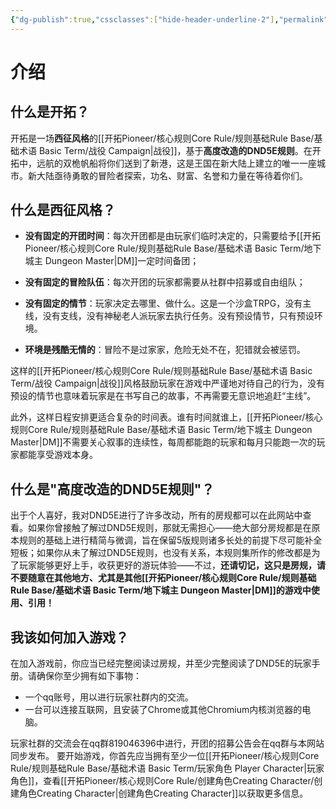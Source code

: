 ```yaml
---
{"dg-publish":true,"cssclasses":["hide-header-underline-2"],"permalink":"/pioneer/campaign-information/campaign-introduction/","dgPassFrontmatter":true}
---
```




# 介绍

## 什么是开拓？
开拓是一场**西征风格**的[[开拓Pioneer/核心规则Core Rule/规则基础Rule Base/基础术语 Basic Term/战役 Campaign\|战役]]，基于**高度改造的DND5E规则**。在开拓中，远航的双桅帆船将你们送到了新港，这是王国在新大陆上建立的唯一一座城市。新大陆亟待勇敢的冒险者探索，功名、财富、名誉和力量在等待着你们。

## 什么是西征风格？

- **没有固定的开团时间**：每次开团都是由玩家们临时决定的，只需要给予[[开拓Pioneer/核心规则Core Rule/规则基础Rule Base/基础术语 Basic Term/地下城主 Dungeon Master\|DM]]一定时间备团；

- **没有固定的冒险队伍**：每次开团的玩家都需要从社群中招募或自由组队；

- **没有固定的情节**：玩家决定去哪里、做什么。这是一个沙盒TRPG，没有主线，没有支线，没有神秘老人派玩家去执行任务。没有预设情节，只有预设环境。

- **环境是残酷无情的**：冒险不是过家家，危险无处不在，犯错就会被惩罚。

这样的[[开拓Pioneer/核心规则Core Rule/规则基础Rule Base/基础术语 Basic Term/战役 Campaign\|战役]]风格鼓励玩家在游戏中严谨地对待自己的行为，没有预设的情节也意味着玩家是在书写自己的故事，不再需要无意识地追赶“主线”。

此外，这样日程安排更适合复杂的时间表。谁有时间就谁上，[[开拓Pioneer/核心规则Core Rule/规则基础Rule Base/基础术语 Basic Term/地下城主 Dungeon Master\|DM]]不需要关心叙事的连续性，每周都能跑的玩家和每月只能跑一次的玩家都能享受游戏本身。

## 什么是"高度改造的DND5E规则"？
出于个人喜好，我对DND5E进行了许多改动，所有的房规都可以在此网站中查看。如果你曾接触了解过DND5E规则，那就无需担心——绝大部分房规都是在原本规则的基础上进行精简与微调，旨在保留5版规则诸多长处的前提下尽可能补全短板；如果你从未了解过DND5E规则，也没有关系，本规则集所作的修改都是为了玩家能够更好上手，收获更好的游玩体验——不过，**还请切记，这只是房规，请不要随意在其他地方、尤其是其他[[开拓Pioneer/核心规则Core Rule/规则基础Rule Base/基础术语 Basic Term/地下城主 Dungeon Master\|DM]]的游戏中使用、引用！**

## 我该如何加入游戏？
在加入游戏前，你应当已经完整阅读过房规，并至少完整阅读了DND5E的玩家手册。请确保你至少拥有如下事物：
- 一个qq账号，用以进行玩家社群内的交流。
- 一台可以连接互联网，且安装了Chrome或其他Chromium内核浏览器的电脑。

玩家社群的交流会在qq群819046396中进行，开团的招募公告会在qq群与本网站同步发布。
要开始游戏，你首先应当拥有至少一位[[开拓Pioneer/核心规则Core Rule/规则基础Rule Base/基础术语 Basic Term/玩家角色 Player Character\|玩家角色]]，查看[[开拓Pioneer/核心规则Core Rule/创建角色Creating Character/创建角色Creating Character\|创建角色Creating Character]]以获取更多信息。